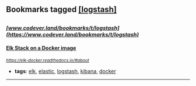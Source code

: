 ## Bookmarks tagged [[logstash]](https://www.codever.land/search?q=[logstash])

_<sup><sup>[www.codever.land/bookmarks/t/logstash](https://www.codever.land/bookmarks/t/logstash)</sup></sup>_
---
#### [Elk Stack on a Docker image](https://elk-docker.readthedocs.io/#about)
_<sup>https://elk-docker.readthedocs.io/#about</sup>_

* **tags**: [elk](../tagged/elk.md), [elastic](../tagged/elastic.md), [logstash](../tagged/logstash.md), [kibana](../tagged/kibana.md), [docker](../tagged/docker.md)
---
